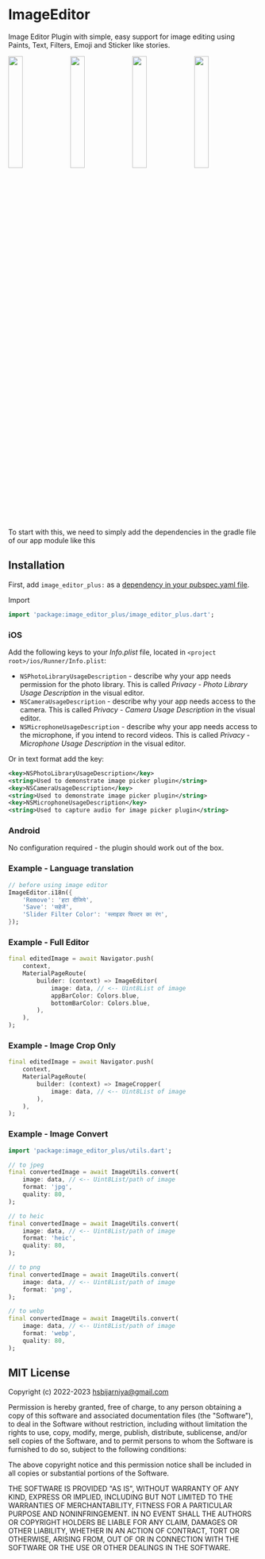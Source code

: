 # ImageEditor

Image Editor Plugin with simple, easy support for image editing using Paints, Text, Filters, Emoji and Sticker like stories.
  
  
<img src="https://cdn.ensorta.com/com.ensorta.biller/albums/5b53309f6073bd7662404dc7.1644562653000.HTG8Y6NV8BG.png" width="24%">
<img src="https://cdn.ensorta.com/com.ensorta.biller/albums/5b53309f6073bd7662404dc7.1644562729000.T9UPP7D59Y.png" width="24%">
<img src="https://cdn.ensorta.com/com.ensorta.biller/albums/5b53309f6073bd7662404dc7.1644566966000.YKAA8C382JB.png" width="24%">
<img src="https://cdn.ensorta.com/com.ensorta.biller/albums/5b53309f6073bd7662404dc7.1644567026000.Y9080Y1JYU9.png" width="24%">
  

To start with this, we need to simply add the dependencies in the gradle file of our app module like this

## Installation

First, add `image_editor_plus:` as a [dependency in your pubspec.yaml file](https://flutter.io/platform-plugins/).

Import

```dart
import 'package:image_editor_plus/image_editor_plus.dart';
```

### iOS

Add the following keys to your _Info.plist_ file, located in `<project root>/ios/Runner/Info.plist`:

* `NSPhotoLibraryUsageDescription` - describe why your app needs permission for the photo library. This is called _Privacy - Photo Library Usage Description_ in the visual editor.
* `NSCameraUsageDescription` - describe why your app needs access to the camera. This is called _Privacy - Camera Usage Description_ in the visual editor.
* `NSMicrophoneUsageDescription` - describe why your app needs access to the microphone, if you intend to record videos. This is called _Privacy - Microphone Usage Description_ in the visual editor.

Or in text format add the key:

``` xml
<key>NSPhotoLibraryUsageDescription</key>
<string>Used to demonstrate image picker plugin</string>
<key>NSCameraUsageDescription</key>
<string>Used to demonstrate image picker plugin</string>
<key>NSMicrophoneUsageDescription</key>
<string>Used to capture audio for image picker plugin</string>
```

### Android

No configuration required - the plugin should work out of the box.


### Example - Language translation

```dart
// before using image editor
ImageEditor.i18n({
    'Remove': 'हटा दीजिये',
    'Save': 'सहेजें',
    'Slider Filter Color': 'स्लाइडर फिल्टर का रंग',
});
```


### Example - Full Editor

```dart
final editedImage = await Navigator.push(
    context,
    MaterialPageRoute(
        builder: (context) => ImageEditor(
            image: data, // <-- Uint8List of image
            appBarColor: Colors.blue,
            bottomBarColor: Colors.blue,
        ),
    ),
);
```


### Example - Image Crop Only

```dart
final editedImage = await Navigator.push(
    context,
    MaterialPageRoute(
        builder: (context) => ImageCropper(
            image: data, // <-- Uint8List of image
        ),
    ),
);
```
  
  
### Example - Image Convert

```dart
import 'package:image_editor_plus/utils.dart';

// to jpeg
final convertedImage = await ImageUtils.convert(
    image: data, // <-- Uint8List/path of image
    format: 'jpg',
    quality: 80,
);

// to heic
final convertedImage = await ImageUtils.convert(
    image: data, // <-- Uint8List/path of image
    format: 'heic',
    quality: 80,
);

// to png
final convertedImage = await ImageUtils.convert(
    image: data, // <-- Uint8List/path of image
    format: 'png',
);

// to webp
final convertedImage = await ImageUtils.convert(
    image: data, // <-- Uint8List/path of image
    format: 'webp',
    quality: 80,
);
```
  
## MIT License

Copyright (c) 2022-2023 hsbijarniya@gmail.com

Permission is hereby granted, free of charge, to any person obtaining a copy
of this software and associated documentation files (the "Software"), to deal
in the Software without restriction, including without limitation the rights
to use, copy, modify, merge, publish, distribute, sublicense, and/or sell
copies of the Software, and to permit persons to whom the Software is
furnished to do so, subject to the following conditions:

The above copyright notice and this permission notice shall be included in all
copies or substantial portions of the Software.

THE SOFTWARE IS PROVIDED "AS IS", WITHOUT WARRANTY OF ANY KIND, EXPRESS OR
IMPLIED, INCLUDING BUT NOT LIMITED TO THE WARRANTIES OF MERCHANTABILITY,
FITNESS FOR A PARTICULAR PURPOSE AND NONINFRINGEMENT. IN NO EVENT SHALL THE
AUTHORS OR COPYRIGHT HOLDERS BE LIABLE FOR ANY CLAIM, DAMAGES OR OTHER
LIABILITY, WHETHER IN AN ACTION OF CONTRACT, TORT OR OTHERWISE, ARISING FROM,
OUT OF OR IN CONNECTION WITH THE SOFTWARE OR THE USE OR OTHER DEALINGS IN THE SOFTWARE.
